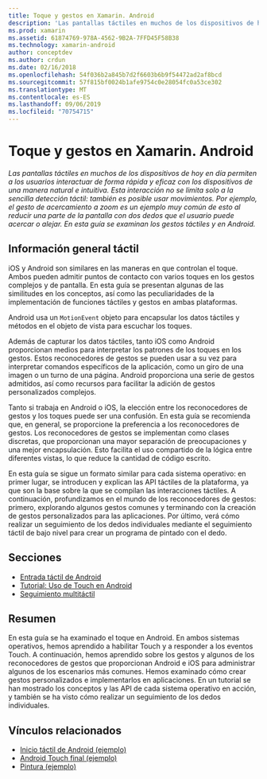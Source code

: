 ```yaml
---
title: Toque y gestos en Xamarin. Android
description: 'Las pantallas táctiles en muchos de los dispositivos de hoy en día permiten a los usuarios interactuar de forma rápida y eficaz con los dispositivos de una manera natural e intuitiva. Esta interacción no se limita solo a la sencilla detección táctil: también es posible usar movimientos. Por ejemplo, el gesto de acercamiento a zoom es un ejemplo muy común de esto al reducir una parte de la pantalla con dos dedos que el usuario puede acercar o alejar. En esta guía se examinan los gestos táctiles y en Android.'
ms.prod: xamarin
ms.assetid: 61874769-978A-4562-9B2A-7FFD45F58B38
ms.technology: xamarin-android
author: conceptdev
ms.author: crdun
ms.date: 02/16/2018
ms.openlocfilehash: 54f036b2a845b7d2f6603b6b9f54472ad2af8bcd
ms.sourcegitcommit: 57f815bf0024b1afe9754c0e28054fc0a53ce302
ms.translationtype: MT
ms.contentlocale: es-ES
ms.lasthandoff: 09/06/2019
ms.locfileid: "70754715"
---
```

# <a name="touch-and-gestures-in-xamarinandroid"></a>Toque y gestos en Xamarin. Android

_Las pantallas táctiles en muchos de los dispositivos de hoy en día permiten a los usuarios interactuar de forma rápida y eficaz con los dispositivos de una manera natural e intuitiva. Esta interacción no se limita solo a la sencilla detección táctil: también es posible usar movimientos. Por ejemplo, el gesto de acercamiento a zoom es un ejemplo muy común de esto al reducir una parte de la pantalla con dos dedos que el usuario puede acercar o alejar. En esta guía se examinan los gestos táctiles y en Android._

## <a name="touch-overview"></a>Información general táctil

iOS y Android son similares en las maneras en que controlan el toque. Ambos pueden admitir puntos de contacto con varios toques en los gestos complejos y de pantalla. En esta guía se presentan algunas de las similitudes en los conceptos, así como las peculiaridades de la implementación de funciones táctiles y gestos en ambas plataformas.

Android usa un `MotionEvent` objeto para encapsular los datos táctiles y métodos en el objeto de vista para escuchar los toques.

Además de capturar los datos táctiles, tanto iOS como Android proporcionan medios para interpretar los patrones de los toques en los gestos. Estos reconocedores de gestos se pueden usar a su vez para interpretar comandos específicos de la aplicación, como un giro de una imagen o un turno de una página. Android proporciona una serie de gestos admitidos, así como recursos para facilitar la adición de gestos personalizados complejos.

Tanto si trabaja en Android o iOS, la elección entre los reconocedores de gestos y los toques puede ser una confusión. En esta guía se recomienda que, en general, se proporcione la preferencia a los reconocedores de gestos. Los reconocedores de gestos se implementan como clases discretas, que proporcionan una mayor separación de preocupaciones y una mejor encapsulación. Esto facilita el uso compartido de la lógica entre diferentes vistas, lo que reduce la cantidad de código escrito.

En esta guía se sigue un formato similar para cada sistema operativo: en primer lugar, se introducen y explican las API táctiles de la plataforma, ya que son la base sobre la que se compilan las interacciones táctiles. A continuación, profundizamos en el mundo de los reconocedores de gestos: primero, explorando algunos gestos comunes y terminando con la creación de gestos personalizados para las aplicaciones. Por último, verá cómo realizar un seguimiento de los dedos individuales mediante el seguimiento táctil de bajo nivel para crear un programa de pintado con el dedo.

## <a name="sections"></a>Secciones

- [Entrada táctil de Android](~/android/app-fundamentals/touch/android-touch-walkthrough.md)
- [Tutorial: Uso de Touch en Android](~/android/app-fundamentals/touch/android-touch-walkthrough.md)
- [Seguimiento multitáctil](touch-tracking.md)

## <a name="summary"></a>Resumen

En esta guía se ha examinado el toque en Android. En ambos sistemas operativos, hemos aprendido a habilitar Touch y a responder a los eventos Touch. A continuación, hemos aprendido sobre los gestos y algunos de los reconocedores de gestos que proporcionan Android e iOS para administrar algunos de los escenarios más comunes. Hemos examinado cómo crear gestos personalizados e implementarlos en aplicaciones. En un tutorial se han mostrado los conceptos y las API de cada sistema operativo en acción, y también se ha visto cómo realizar un seguimiento de los dedos individuales.

## <a name="related-links"></a>Vínculos relacionados

- [Inicio táctil de Android (ejemplo)](https://docs.microsoft.com/samples/xamarin/monodroid-samples/applicationfundamentals-touch-start)
- [Android Touch final (ejemplo)](https://docs.microsoft.com/samples/xamarin/monodroid-samples/applicationfundamentals-touch-final)
- [Pintura (ejemplo)](https://docs.microsoft.com/samples/xamarin/monodroid-samples/applicationfundamentals-fingerpaint)

